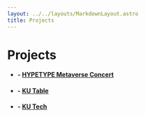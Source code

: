 ```yaml
---
layout: ../../layouts/MarkdownLayout.astro
title: Projects
---
```


 
# Projects

- #### - [HYPETYPE Metaverse Concert](/projects/HYPETYPE-Metaverse-Concert)
- #### - [KU Table](/projects/ku-table)
- #### - [KU Tech](/projects/ku-tech)